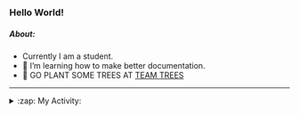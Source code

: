 ### Hello World!

##### About:
- Currently I am a student.
- 🌱 I’m learning how to make better documentation.
- 🌱 GO PLANT SOME TREES AT [TEAM TREES](https://teamtrees.org/)

---
<details>
  <summary>:zap: My Activity:</summary>
  
<!--START_SECTION:waka-->
![Code Time](http://img.shields.io/badge/Code%20Time-1%2C132%20hrs%204%20mins-blue)

**I'm a Night 🦉** 

```text
🌞 Morning                1127 commits        ██░░░░░░░░░░░░░░░░░░░░░░░   08.30 % 
🌆 Daytime                5045 commits        █████████░░░░░░░░░░░░░░░░   37.14 % 
🌃 Evening                3912 commits        ███████░░░░░░░░░░░░░░░░░░   28.80 % 
🌙 Night                  3500 commits        ██████░░░░░░░░░░░░░░░░░░░   25.77 % 
```
📅 **I'm Most Productive on Wednesday** 

```text
Monday                   2133 commits        ████░░░░░░░░░░░░░░░░░░░░░   15.70 % 
Tuesday                  1683 commits        ███░░░░░░░░░░░░░░░░░░░░░░   12.39 % 
Wednesday                3175 commits        ██████░░░░░░░░░░░░░░░░░░░   23.37 % 
Thursday                 1573 commits        ███░░░░░░░░░░░░░░░░░░░░░░   11.58 % 
Friday                   1304 commits        ██░░░░░░░░░░░░░░░░░░░░░░░   09.60 % 
Saturday                 1245 commits        ██░░░░░░░░░░░░░░░░░░░░░░░   09.17 % 
Sunday                   2471 commits        █████░░░░░░░░░░░░░░░░░░░░   18.19 % 
```


📊 **This Week I Spent My Time On** 

```text
🔥 Editors: 
VS Code                  2 hrs 52 mins       █████████████████████████   100.00 % 

🐱‍💻 Projects: 
praise                   1 hr 29 mins        █████████████░░░░░░░░░░░░   51.64 % 
discord-bot              1 hr 23 mins        ████████████░░░░░░░░░░░░░   48.36 % 
```


 Last Updated on 31/05/2023 04:07:41 UTC
<!--END_SECTION:waka-->
</details>
